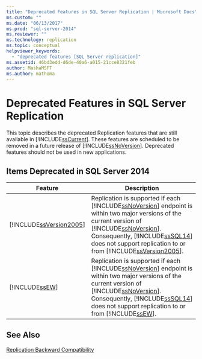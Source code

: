```yaml
---
title: "Deprecated Features in SQL Server Replication | Microsoft Docs"
ms.custom: ""
ms.date: "06/13/2017"
ms.prod: "sql-server-2014"
ms.reviewer: ""
ms.technology: replication
ms.topic: conceptual
helpviewer_keywords: 
  - "deprecated features [SQL Server replication]"
ms.assetid: 46bd3edd-d6de-40a6-a015-21cce8321feb
author: MashaMSFT
ms.author: mathoma
---
```

# Deprecated Features in SQL Server Replication
  This topic describes the deprecated Replication features that are still available in [!INCLUDE[ssCurrent](../../includes/sscurrent-md.md)]. These features are scheduled to be removed in a future release of [!INCLUDE[ssNoVersion](../../includes/ssnoversion-md.md)]. Deprecated features should not be used in new applications.  
  
## Items Deprecated in SQL Server 2014  
  
|Feature|Description|  
|-------------|-----------------|  
|[!INCLUDE[ssVersion2005](../../includes/ssversion2005-md.md)]|Replication is supported if each [!INCLUDE[ssNoVersion](../../includes/ssnoversion-md.md)] endpoint is within two major versions of the current version of [!INCLUDE[ssNoVersion](../../includes/ssnoversion-md.md)]. Consequently, [!INCLUDE[ssSQL14](../../includes/sssql14-md.md)] does not support replication to or from [!INCLUDE[ssVersion2005](../../includes/ssversion2005-md.md)].|  
|[!INCLUDE[ssEW](../../includes/ssew-md.md)]|Replication is supported if each [!INCLUDE[ssNoVersion](../../includes/ssnoversion-md.md)] endpoint is within two major versions of the current version of [!INCLUDE[ssNoVersion](../../includes/ssnoversion-md.md)]. Consequently, [!INCLUDE[ssSQL14](../../includes/sssql14-md.md)] does not support replication to or from [!INCLUDE[ssEW](../../includes/ssew-md.md)].|  
  
## See Also  
 [Replication Backward Compatibility](replication-backward-compatibility.md)  
  
  
